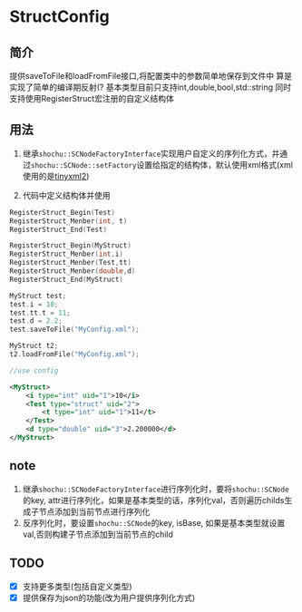 # StructConfig

## 简介
提供saveToFile和loadFromFile接口,将配置类中的参数简单地保存到文件中
算是实现了简单的编译期反射(?
基本类型目前只支持int,double,bool,std::string
同时支持使用RegisterStruct宏注册的自定义结构体

## 用法
1. 继承`shochu::SCNodeFactoryInterface`实现用户自定义的序列化方式，并通过`shochu::SCNode::setFactory`设置给指定的结构体，默认使用xml格式(xml使用的是[tinyxml2](https://github.com/leethomason/tinyxml2))

1. 代码中定义结构体并使用
```c++
RegisterStruct_Begin(Test)
RegisterStruct_Menber(int, t)
RegisterStruct_End(Test)

RegisterStruct_Begin(MyStruct)
RegisterStruct_Menber(int,i)
RegisterStruct_Menber(Test,tt)
RegisterStruct_Menber(double,d)
RegisterStruct_End(MyStruct)

MyStruct test;
test.i = 10;
test.tt.t = 11;
test.d = 2.2;
test.saveToFile("MyConfig.xml");

MyStruct t2;
t2.loadFromFile("MyConfig.xml");

//use config
```

```xml
<MyStruct>
    <i type="int" uid="1">10</i>
    <Test type="struct" uid="2">
        <t type="int" uid="1">11</t>
    </Test>
    <d type="double" uid="3">2.200000</d>
</MyStruct>

```

## note
1. 继承`shochu::SCNodeFactoryInterface`进行序列化时，要将`shochu::SCNode`的key, attr进行序列化，如果是基本类型的话，序列化val，否则遍历childs生成子节点添加到当前节点进行序列化
1. 反序列化时，要设置`shochu::SCNode`的key, isBase, 如果是基本类型就设置val,否则构建子节点添加到当前节点的child

## TODO
- [x] 支持更多类型(包括自定义类型)
- [x] 提供保存为json的功能(改为用户提供序列化方式)
